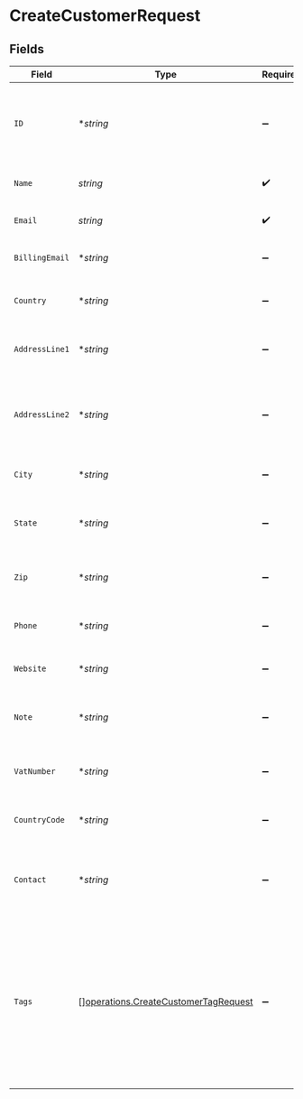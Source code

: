 # CreateCustomerRequest


## Fields

| Field                                                                                                                                       | Type                                                                                                                                        | Required                                                                                                                                    | Description                                                                                                                                 | Example                                                                                                                                     |
| ------------------------------------------------------------------------------------------------------------------------------------------- | ------------------------------------------------------------------------------------------------------------------------------------------- | ------------------------------------------------------------------------------------------------------------------------------------------- | ------------------------------------------------------------------------------------------------------------------------------------------- | ------------------------------------------------------------------------------------------------------------------------------------------- |
| `ID`                                                                                                                                        | **string*                                                                                                                                   | :heavy_minus_sign:                                                                                                                          | Unique identifier of the customer. Required for updates, omit for new customers                                                             | b3b7c1e2-4c2a-4e7a-9c1a-2b7c1e24c2a4                                                                                                        |
| `Name`                                                                                                                                      | *string*                                                                                                                                    | :heavy_check_mark:                                                                                                                          | Name of the customer or organization                                                                                                        | Acme Corporation                                                                                                                            |
| `Email`                                                                                                                                     | *string*                                                                                                                                    | :heavy_check_mark:                                                                                                                          | Primary email address of the customer                                                                                                       | contact@acme.com                                                                                                                            |
| `BillingEmail`                                                                                                                              | **string*                                                                                                                                   | :heavy_minus_sign:                                                                                                                          | Billing email address of the customer                                                                                                       | finance@acme.com                                                                                                                            |
| `Country`                                                                                                                                   | **string*                                                                                                                                   | :heavy_minus_sign:                                                                                                                          | Country name where the customer is located                                                                                                  | United States                                                                                                                               |
| `AddressLine1`                                                                                                                              | **string*                                                                                                                                   | :heavy_minus_sign:                                                                                                                          | First line of the customer's address                                                                                                        | 123 Main Street                                                                                                                             |
| `AddressLine2`                                                                                                                              | **string*                                                                                                                                   | :heavy_minus_sign:                                                                                                                          | Second line of the customer's address (suite, apartment, etc.)                                                                              | Suite 400                                                                                                                                   |
| `City`                                                                                                                                      | **string*                                                                                                                                   | :heavy_minus_sign:                                                                                                                          | City where the customer is located                                                                                                          | San Francisco                                                                                                                               |
| `State`                                                                                                                                     | **string*                                                                                                                                   | :heavy_minus_sign:                                                                                                                          | State or province where the customer is located                                                                                             | California                                                                                                                                  |
| `Zip`                                                                                                                                       | **string*                                                                                                                                   | :heavy_minus_sign:                                                                                                                          | ZIP or postal code of the customer's address                                                                                                | 94105                                                                                                                                       |
| `Phone`                                                                                                                                     | **string*                                                                                                                                   | :heavy_minus_sign:                                                                                                                          | Primary phone number of the customer                                                                                                        | +1-555-123-4567                                                                                                                             |
| `Website`                                                                                                                                   | **string*                                                                                                                                   | :heavy_minus_sign:                                                                                                                          | Website URL of the customer                                                                                                                 | https://acme.com                                                                                                                            |
| `Note`                                                                                                                                      | **string*                                                                                                                                   | :heavy_minus_sign:                                                                                                                          | Internal notes about the customer for team reference                                                                                        | Preferred contact method is email. Large enterprise client.                                                                                 |
| `VatNumber`                                                                                                                                 | **string*                                                                                                                                   | :heavy_minus_sign:                                                                                                                          | VAT (Value Added Tax) number of the customer                                                                                                | US123456789                                                                                                                                 |
| `CountryCode`                                                                                                                               | **string*                                                                                                                                   | :heavy_minus_sign:                                                                                                                          | Country code in ISO 3166-1 alpha-2 format                                                                                                   | US                                                                                                                                          |
| `Contact`                                                                                                                                   | **string*                                                                                                                                   | :heavy_minus_sign:                                                                                                                          | Primary contact person's name at the customer organization                                                                                  | John Smith                                                                                                                                  |
| `Tags`                                                                                                                                      | [][operations.CreateCustomerTagRequest](../../models/operations/createcustomertagrequest.md)                                                | :heavy_minus_sign:                                                                                                                          | Array of tags to associate with the customer for categorization                                                                             | [<br/>{<br/>"id": "e7a9c1a2-4c2a-4e7a-9c1a-2b7c1e24c2a4",<br/>"name": "VIP"<br/>},<br/>{<br/>"id": "f1b2c3d4-5678-4e7a-9c1a-2b7c1e24c2a4",<br/>"name": "Enterprise"<br/>}<br/>] |